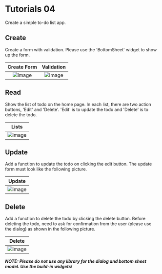 # Tutorials 04
Create a simple to-do list app.

## Create
Create a form with validation. Please use the 'BottomSheet' widget to show up the form.

|              Create Form              |              Validation               |
|:-------------------------------------:|:-------------------------------------:|
| ![image](https://github.com/Flutter-OJT/Tutorials/assets/109214178/1e745ba7-0f20-4ad5-9975-fb785792d628) | ![image](https://github.com/Flutter-OJT/Tutorials/assets/109214178/1c7325d8-d516-43e0-92ca-02a0f3d01840) |

## Read
Show the list of todo on the home page. In each list, there are two action buttons, 'Edit' and 'Delete'. 'Edit' is to update the todo and 'Delete' is to delete the todo.

|              Lists              |
|:-------------------------------:|
|![image](https://github.com/Flutter-OJT/Tutorials/assets/109214178/ddce751b-5c0e-45df-a4e1-0825cf9ace79)|

## Update
Add a function to update the todo on clicking the edit button. The update form must look like the following picture.

|              Update             |
|:-------------------------------:|
|![image](https://github.com/Flutter-OJT/Tutorials/assets/109214178/2a6be0f3-9389-46cb-b411-7daca6de1d9d)|

## Delete
Add a function to delete the todo by clicking the delete button. Before deleting the todo, need to ask for confirmation from the user (please use the dialog) as shown in the following picture.

|              Delete             |
|:-------------------------------:|
|![image](https://github.com/Flutter-OJT/Tutorials/assets/109214178/cee7181a-577c-45cf-8f76-545a49645e0f)|

**_NOTE: Please do not use any library for the dialog and bottom sheet model. Use the build-in widgets!_**


